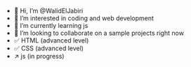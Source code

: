 - 👋 Hi, I’m @WalidElJabiri
- 👀 I’m interested in coding and web development
- 🌱 I’m currently learning js
- 💞️ I’m looking to collaborate on a sample projects right now 
- ✅ HTML (advanced level)
- ✅ CSS (advanced level)
- ↗️ js (in progress)
<!---
WalidElJabiri/WalidElJabiri is a ✨ special ✨ repository because its `README.md` (this file) appears on your GitHub profile.
You can click the Preview link to take a look at your changes.
--->
